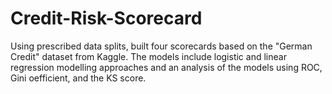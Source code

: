 # Credit-Risk-Scorecard

Using prescribed data splits, built four scorecards based on the "German Credit" dataset from Kaggle. The models include logistic and linear regression modelling approaches and an analysis of the models using ROC, Gini oefficient, and the KS score.
